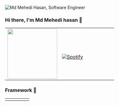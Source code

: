 
![Md Mehedi Hasan, Software Engineer](https://github.com/Mahadi74/Mahadi74/blob/main/Animation.gif)
### Hi there, I'm Md Mehedi hasan 👋

<table width="100%"> 
  <tr>
  <td width="50%">    
    <a href="https://github.com/Mahadi74"><img src="https://github-readme-stats.vercel.app/api?username=Mahadi74&count_private=true&show_icons=true&hide_border=true&theme=radical" height="165" /></a>
  </td>
  <td width="50%">
      
&nbsp; <br> [![Spotify](https://novatorem.vercel.app/api/spotify)]()

  </td>
  
  </table>

### Framework  👋

<table width="100%"> 
  <tr>
  <td width="20%"> 
     <svg role="img" viewBox="0 0 24 24" xmlns="http://www.w3.org/2000/svg"><title>Vue.js</title><path d="M24,1.61H14.06L12,5.16,9.94,1.61H0L12,22.39ZM12,14.08,5.16,2.23H9.59L12,6.41l2.41-4.18h4.43Z"/></svg>
   </td>
  <td width="20%">
      <svg role="img" viewBox="0 0 24 24" xmlns="http://www.w3.org/2000/svg"><title>React</title><path d="M14.23 12.004a2.236 2.236 0 0 1-2.235 2.236 2.236 2.236 0 0 1-2.236-2.236 2.236 2.236 0 0 1 2.235-2.236 2.236 2.236 0 0 1 2.236 2.236zm2.648-10.69c-1.346 0-3.107.96-4.888 2.622-1.78-1.653-3.542-2.602-4.887-2.602-.41 0-.783.093-1.106.278-1.375.793-1.683 3.264-.973 6.365C1.98 8.917 0 10.42 0 12.004c0 1.59 1.99 3.097 5.043 4.03-.704 3.113-.39 5.588.988 6.38.32.187.69.275 1.102.275 1.345 0 3.107-.96 4.888-2.624 1.78 1.654 3.542 2.603 4.887 2.603.41 0 .783-.09 1.106-.275 1.374-.792 1.683-3.263.973-6.365C22.02 15.096 24 13.59 24 12.004c0-1.59-1.99-3.097-5.043-4.032.704-3.11.39-5.587-.988-6.38-.318-.184-.688-.277-1.092-.278zm-.005 1.09v.006c.225 0 .406.044.558.127.666.382.955 1.835.73 3.704-.054.46-.142.945-.25 1.44-.96-.236-2.006-.417-3.107-.534-.66-.905-1.345-1.727-2.035-2.447 1.592-1.48 3.087-2.292 4.105-2.295zm-9.77.02c1.012 0 2.514.808 4.11 2.28-.686.72-1.37 1.537-2.02 2.442-1.107.117-2.154.298-3.113.538-.112-.49-.195-.964-.254-1.42-.23-1.868.054-3.32.714-3.707.19-.09.4-.127.563-.132zm4.882 3.05c.455.468.91.992 1.36 1.564-.44-.02-.89-.034-1.345-.034-.46 0-.915.01-1.36.034.44-.572.895-1.096 1.345-1.565zM12 8.1c.74 0 1.477.034 2.202.093.406.582.802 1.203 1.183 1.86.372.64.71 1.29 1.018 1.946-.308.655-.646 1.31-1.013 1.95-.38.66-.773 1.288-1.18 1.87-.728.063-1.466.098-2.21.098-.74 0-1.477-.035-2.202-.093-.406-.582-.802-1.204-1.183-1.86-.372-.64-.71-1.29-1.018-1.946.303-.657.646-1.313 1.013-1.954.38-.66.773-1.286 1.18-1.868.728-.064 1.466-.098 2.21-.098zm-3.635.254c-.24.377-.48.763-.704 1.16-.225.39-.435.782-.635 1.174-.265-.656-.49-1.31-.676-1.947.64-.15 1.315-.283 2.015-.386zm7.26 0c.695.103 1.365.23 2.006.387-.18.632-.405 1.282-.66 1.933-.2-.39-.41-.783-.64-1.174-.225-.392-.465-.774-.705-1.146zm3.063.675c.484.15.944.317 1.375.498 1.732.74 2.852 1.708 2.852 2.476-.005.768-1.125 1.74-2.857 2.475-.42.18-.88.342-1.355.493-.28-.958-.646-1.956-1.1-2.98.45-1.017.81-2.01 1.085-2.964zm-13.395.004c.278.96.645 1.957 1.1 2.98-.45 1.017-.812 2.01-1.086 2.964-.484-.15-.944-.318-1.37-.5-1.732-.737-2.852-1.706-2.852-2.474 0-.768 1.12-1.742 2.852-2.476.42-.18.88-.342 1.356-.494zm11.678 4.28c.265.657.49 1.312.676 1.948-.64.157-1.316.29-2.016.39.24-.375.48-.762.705-1.158.225-.39.435-.788.636-1.18zm-9.945.02c.2.392.41.783.64 1.175.23.39.465.772.705 1.143-.695-.102-1.365-.23-2.006-.386.18-.63.406-1.282.66-1.933zM17.92 16.32c.112.493.2.968.254 1.423.23 1.868-.054 3.32-.714 3.708-.147.09-.338.128-.563.128-1.012 0-2.514-.807-4.11-2.28.686-.72 1.37-1.536 2.02-2.44 1.107-.118 2.154-.3 3.113-.54zm-11.83.01c.96.234 2.006.415 3.107.532.66.905 1.345 1.727 2.035 2.446-1.595 1.483-3.092 2.295-4.11 2.295-.22-.005-.406-.05-.553-.132-.666-.38-.955-1.834-.73-3.703.054-.46.142-.944.25-1.438zm4.56.64c.44.02.89.034 1.345.034.46 0 .915-.01 1.36-.034-.44.572-.895 1.095-1.345 1.565-.455-.47-.91-.993-1.36-1.565z"/></svg>
  </td>
  <td width="20%">
      <svg role="img" viewBox="0 0 24 24" xmlns="http://www.w3.org/2000/svg"><title>Electron</title><path d="M12.0111 0c-.85 0-1.5392.6891-1.5392 1.5392 0 .8501.6891 1.5393 1.5392 1.5393.595 0 1.11-.338 1.3662-.832 2.2208 1.2675 3.847 5.4728 3.847 10.3623 0 2.0715-.2891 4.056-.825 5.7685a.3215.3215 0 0 0 .2107.403.322.322 0 0 0 .4033-.2111c.5558-1.7763.8542-3.8251.8542-5.9604 0-5.1927-1.7717-9.686-4.3206-11.0027.001-.0223.0035-.0443.0035-.0669 0-.85-.6891-1.5392-1.5393-1.5392zm0 .6432a.896.896 0 1 1 0 1.792.896.896 0 1 1 0-1.792zm-5.486 4.3052c-2.067.0074-3.6473.6646-4.3885 1.9485-.7375 1.2774-.5267 2.971.5113 4.7813a.3217.3217 0 0 0 .558-.32C2.271 9.7274 2.089 8.266 2.6938 7.2185c.821-1.422 3.033-1.9552 5.9321-1.4271a.3216.3216 0 0 0 .1153-.6329c-.784-.1428-1.5271-.2125-2.216-.21zm11.0522.0176a.3216.3216 0 0 0-.0084.6432c1.8337.0239 3.1556.5956 3.7502 1.6256.8192 1.419.1798 3.5947-1.7182 5.837a.322.322 0 0 0 .0377.4535.3215.3215 0 0 0 .4532-.0377c2.0535-2.426 2.7708-4.8661 1.7845-6.5744-.7257-1.257-2.26-1.9207-4.299-1.9472zm-2.6984.2924a.3225.3225 0 0 0-.0647.0072c-1.8568.3979-3.8333 1.1755-5.7314 2.2714-4.5699 2.6384-7.5924 6.4948-7.3601 9.3717-.4726.2628-.7928.7664-.7928 1.3455 0 .85.6892 1.5392 1.5393 1.5392.85 0 1.5392-.6891 1.5392-1.5392 0-.8501-.6891-1.5393-1.5392-1.5393-.038 0-.0754.003-.1128.0057-.1002-2.5597 2.7434-6.1412 7.048-8.6265 1.8413-1.063 3.7551-1.8163 5.5445-2.1997a.3217.3217 0 0 0-.07-.636zm-2.8787 6.2364a1.1192 1.1192 0 0 0-.2243.0255c-.6012.1301-.983.7225-.8533 1.3238.1302.6012.7226.9832 1.3238.8533.6012-.1302.9832-.7226.8533-1.3238-.1139-.526-.5816-.8844-1.0995-.8788zM4.532 13.341a.321.321 0 0 0-.2318.0835.3214.3214 0 0 0-.0214.4542c1.2682 1.3936 2.9157 2.701 4.7946 3.7857 4.4146 2.5489 9.1056 3.2849 11.5608 1.8392a1.53 1.53 0 0 0 .8966.2899c.8501 0 1.5392-.6891 1.5392-1.5392 0-.8501-.689-1.5393-1.5392-1.5393-.85 0-1.5392.6892-1.5392 1.5393 0 .276.0737.5344.201.7584-2.2448 1.214-6.631.5002-10.7976-1.9054-1.8228-1.0524-3.418-2.3181-4.6404-3.6614a.3206.3206 0 0 0-.2226-.1049zm-2.0628 4.0172a.896.896 0 1 1 0 1.792.896.896 0 1 1 0-1.792zm19.0616 0a.896.896 0 1 1 0 1.792.891.891 0 0 1-.5864-.2194c-.0025-.004-.0039-.0083-.0066-.0123a.3195.3195 0 0 0-.0957-.0914.896.896 0 0 1 .6887-1.4689zm-14.0045 1.368a.3215.3215 0 0 0-.3207.4296C8.2793 22.154 10.036 24 12.0111 24c1.4406 0 2.7735-.9822 3.8128-2.711a.3215.3215 0 0 0-.11-.4413.3219.3219 0 0 0-.4415.11c-.934 1.5537-2.0812 2.399-3.2613 2.399-1.6407 0-3.2075-1.6465-4.2-4.4179a.3216.3216 0 0 0-.2848-.2126z"/></svg>
   </td>
  <td width="20%">
      <svg role="img" viewBox="0 0 24 24" xmlns="http://www.w3.org/2000/svg"><title>Node.js</title><path d="M11.998,24c-0.321,0-0.641-0.084-0.922-0.247l-2.936-1.737c-0.438-0.245-0.224-0.332-0.08-0.383 c0.585-0.203,0.703-0.25,1.328-0.604c0.065-0.037,0.151-0.023,0.218,0.017l2.256,1.339c0.082,0.045,0.197,0.045,0.272,0l8.795-5.076 c0.082-0.047,0.134-0.141,0.134-0.238V6.921c0-0.099-0.053-0.192-0.137-0.242l-8.791-5.072c-0.081-0.047-0.189-0.047-0.271,0 L3.075,6.68C2.99,6.729,2.936,6.825,2.936,6.921v10.15c0,0.097,0.054,0.189,0.139,0.235l2.409,1.392 c1.307,0.654,2.108-0.116,2.108-0.89V7.787c0-0.142,0.114-0.253,0.256-0.253h1.115c0.139,0,0.255,0.112,0.255,0.253v10.021 c0,1.745-0.95,2.745-2.604,2.745c-0.508,0-0.909,0-2.026-0.551L2.28,18.675c-0.57-0.329-0.922-0.945-0.922-1.604V6.921 c0-0.659,0.353-1.275,0.922-1.603l8.795-5.082c0.557-0.315,1.296-0.315,1.848,0l8.794,5.082c0.57,0.329,0.924,0.944,0.924,1.603 v10.15c0,0.659-0.354,1.273-0.924,1.604l-8.794,5.078C12.643,23.916,12.324,24,11.998,24z M19.099,13.993 c0-1.9-1.284-2.406-3.987-2.763c-2.731-0.361-3.009-0.548-3.009-1.187c0-0.528,0.235-1.233,2.258-1.233 c1.807,0,2.473,0.389,2.747,1.607c0.024,0.115,0.129,0.199,0.247,0.199h1.141c0.071,0,0.138-0.031,0.186-0.081 c0.048-0.054,0.074-0.123,0.067-0.196c-0.177-2.098-1.571-3.076-4.388-3.076c-2.508,0-4.004,1.058-4.004,2.833 c0,1.925,1.488,2.457,3.895,2.695c2.88,0.282,3.103,0.703,3.103,1.269c0,0.983-0.789,1.402-2.642,1.402 c-2.327,0-2.839-0.584-3.011-1.742c-0.02-0.124-0.126-0.215-0.253-0.215h-1.137c-0.141,0-0.254,0.112-0.254,0.253 c0,1.482,0.806,3.248,4.655,3.248C17.501,17.007,19.099,15.91,19.099,13.993z"/></svg>
  </td>
  <td width="20%">
      <svg role="img" viewBox="0 0 24 24" xmlns="http://www.w3.org/2000/svg"><title>JavaScript</title><path d="M0 0h24v24H0V0zm22.034 18.276c-.175-1.095-.888-2.015-3.003-2.873-.736-.345-1.554-.585-1.797-1.14-.091-.33-.105-.51-.046-.705.15-.646.915-.84 1.515-.66.39.12.75.42.976.9 1.034-.676 1.034-.676 1.755-1.125-.27-.42-.404-.601-.586-.78-.63-.705-1.469-1.065-2.834-1.034l-.705.089c-.676.165-1.32.525-1.71 1.005-1.14 1.291-.811 3.541.569 4.471 1.365 1.02 3.361 1.244 3.616 2.205.24 1.17-.87 1.545-1.966 1.41-.811-.18-1.26-.586-1.755-1.336l-1.83 1.051c.21.48.45.689.81 1.109 1.74 1.756 6.09 1.666 6.871-1.004.029-.09.24-.705.074-1.65l.046.067zm-8.983-7.245h-2.248c0 1.938-.009 3.864-.009 5.805 0 1.232.063 2.363-.138 2.711-.33.689-1.18.601-1.566.48-.396-.196-.597-.466-.83-.855-.063-.105-.11-.196-.127-.196l-1.825 1.125c.305.63.75 1.172 1.324 1.517.855.51 2.004.675 3.207.405.783-.226 1.458-.691 1.811-1.411.51-.93.402-2.07.397-3.346.012-2.054 0-4.109 0-6.179l.004-.056z"/></svg>
  </td>
  
  </table>